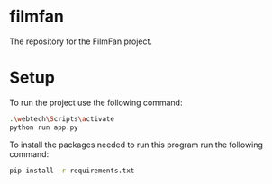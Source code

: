 # filmfan
The repository for the FilmFan project.

# Setup
To run the project use the following command:

```bash
.\webtech\Scripts\activate
python run app.py
```

To install the packages needed to run this program run the following command:

```bash
pip install -r requirements.txt
```
